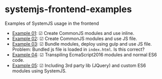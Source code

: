 # systemjs-frontend-examples
Examples of SystemJS usage in the frontend

- [Example 01](example01/README.md): &#9745; Create CommonJS modules and use inline.
- [Example 02](example02/README.md): &#9745; Create CommonJS modules and use JS file.
- [Example 03](example03/README.md): &#9745; Bundle modules, deploy using gulp and use JS file. Problem: Bundled js file is loaded in `index.html`. Is this correct?
- [Example 04](example04/README.md): &#9745; Transpiling EcmaScript2016 modules and normal ES6 code.
- [Example 05](example05/README.md): &#9745; Including 3rd party lib (JQuery) and custom ES6 modules using SystemJS.
